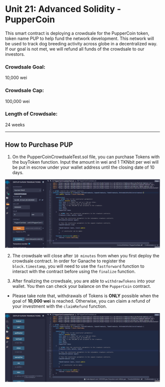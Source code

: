 # Unit 21: Advanced Solidity - PupperCoin

This smart contract is deploying a crowdsale for the PupperCoin token, token name PUP to help fund the network development. This network will be used to track dog breeding activity across globe in a decentralized way. If our goal is not met, we will refund all funds of the crowdsale to our investors.

### **Crowdsale Goal:**
10,000 wei

### **Crowdsale Cap:**
100,000 wei

### **Length of Crowdsale:**
24 weeks

---
## **How to Purchase PUP**
1. On the PupperCoinCrowdsaleTest.sol file, you can purchase Tokens with the buyToken function. Input the amount in wei and 1 TKNbit per wei will be put in escrow under your wallet address until the closing date of 10 days.

![buyToken](./gifs/buyToken.gif)

2. The crowdsale will close after ```10 minutes``` from when you first deploy the crowdsale contract. In order for Ganache to register the ```block.timestamp```, you will need to use the ```fastforward``` function to interact with the contract before using the ```finalize``` function.

3. After finalizing the crowdsale, you are able to ```withdrawTokens``` into your wallet. You then can check your balance on the ```PupperCoin``` contract.

-   Please take note that, withdrawals of Tokens is **ONLY** possible when the goal of **10,000 wei** is reached. Otherwise, you can claim a refund of your investment with the ```claimRefund``` function.

![buyToken](./gifs/withdrawTokens.gif)

